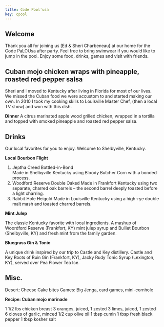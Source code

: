 ```yaml
--- 
title: Code Pool'usa
key: cpool
---
```


## Welcome

Thank you all for joining us [Ed & Sheri Charbeneau] at our home for the Code PaLOUsa after party. Feel free to bring swimwear if you would like to jump in the pool. Enjoy some food, drinks, games and visit with friends.

## Cuban mojo chicken wraps with pineapple, roasted red pepper salsa

Sheri and I moved to Kentucky after living in Florida for most of our lives. We missed the Cuban food we were accustom to and started making our own. In 2010 I took my cooking skills to Louisville Master Chef, (then a local TV show) and won with this dish.

**Dinner**
A citrus marinated apple wood grilled chicken, wrapped in a tortilla and topped with smoked pineapple and roasted red pepper salsa.

## Drinks

Our local favorites for you to enjoy. Welcome to Shelbyville, Kentucky.

**Local Bourbon Flight**

1. Jeptha Creed Bottled-in-Bond  
    Made in Shelbyville Kentucky using Bloody Butcher Corn with a bonded process.
2. Woodford Reserve Double Oaked
    Made in Frankfort Kentucky using two separate, charred oak barrels – the second barrel deeply toasted before a light charring.
3. Rabbit Hole Heigold
    Made in Louisville Kentucky using a high-rye double malt mash and toasted charred barrels.

**Mint Julep**

The classic Kentucky favorite with local ingredients. A mashup of Woordford Reserve (Frankfort, KY) mint julep syrup and Bulliet Bourbon (Shelbyville, KY) and fresh mint from the family garden.

**Bluegrass Gin & Tonic**

A unique drink inspired by our trip to Castle and Key distillery. Castle and Key Roots of Ruin Gin (Frankfort, KY), Jacky Rudy Tonic Syrup (Lexington, KY), served over Pea Flower Tea Ice.

## Misc.

Desert: Cheese Cake bites
Games: Big Jenga, card games, mini-cornhole

**Recipe: Cuban mojo marinade**

1 1/2 lbs chicken breast
3 oranges, juiced, 1 zested
3 limes, juiced, 1 zested
6 cloves of garlic, minced
1/2 cup olive oil
1 tbsp cumin
1 tbsp fresh black pepper
1 tbsp kosher salt